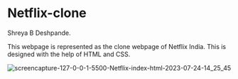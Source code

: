 # Netflix-clone

Shreya B Deshpande. 

This webpage is represented as the clone webpage of Netflix India. This is designed with the help of HTML and CSS.


![screencapture-127-0-0-1-5500-Netflix-index-html-2023-07-24-14_25_45](https://github.com/iamShreyaD/Netflix-clone/assets/70312732/745bdc3f-3909-46f5-9cc4-89897e0b5174)
